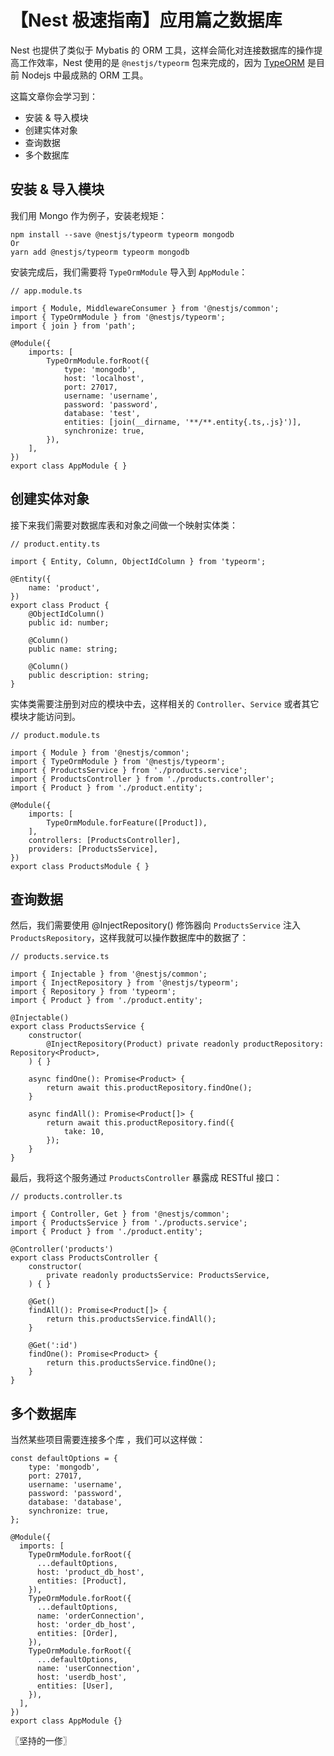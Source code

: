# 【Nest 极速指南】应用篇之数据库
Nest 也提供了类似于 Mybatis 的 ORM 工具，这样会简化对连接数据库的操作提高工作效率，Nest 使用的是 `@nestjs/typeorm` 包来完成的，因为 [TypeORM](https://github.com/typeorm/typeorm) 是目前 Nodejs 中最成熟的 ORM 工具。

这篇文章你会学习到：

* 安装 & 导入模块
* 创建实体对象
* 查询数据
* 多个数据库

## 安装 & 导入模块
我们用 Mongo 作为例子，安装老规矩：

```
npm install --save @nestjs/typeorm typeorm mongodb
Or
yarn add @nestjs/typeorm typeorm mongodb
```

安装完成后，我们需要将 `TypeOrmModule` 导入到 `AppModule`：

```
// app.module.ts

import { Module, MiddlewareConsumer } from '@nestjs/common';
import { TypeOrmModule } from '@nestjs/typeorm';
import { join } from 'path';

@Module({
    imports: [
        TypeOrmModule.forRoot({
            type: 'mongodb',
            host: 'localhost',
            port: 27017,
            username: 'username',
            password: 'password',
            database: 'test',
            entities: [join(__dirname, '**/**.entity{.ts,.js}')],
            synchronize: true,
        }),
    ],
})
export class AppModule { }

```

## 创建实体对象
接下来我们需要对数据库表和对象之间做一个映射实体类：

```
// product.entity.ts

import { Entity, Column, ObjectIdColumn } from 'typeorm';

@Entity({
    name: 'product',
})
export class Product {
    @ObjectIdColumn()
    public id: number;

    @Column()
    public name: string;

    @Column()
    public description: string;
}

```

实体类需要注册到对应的模块中去，这样相关的 `Controller`、`Service` 或者其它模块才能访问到。


```
// product.module.ts

import { Module } from '@nestjs/common';
import { TypeOrmModule } from '@nestjs/typeorm';
import { ProductsService } from './products.service';
import { ProductsController } from './products.controller';
import { Product } from './product.entity';

@Module({
    imports: [
        TypeOrmModule.forFeature([Product]),
    ],
    controllers: [ProductsController],
    providers: [ProductsService],
})
export class ProductsModule { }
```

## 查询数据
然后，我们需要使用 @InjectRepository() 修饰器向 `ProductsService` 注入 `ProductsRepository`，这样我就可以操作数据库中的数据了：

```
// products.service.ts

import { Injectable } from '@nestjs/common'; 
import { InjectRepository } from '@nestjs/typeorm';
import { Repository } from 'typeorm';
import { Product } from './product.entity';

@Injectable()
export class ProductsService {
    constructor(
        @InjectRepository(Product) private readonly productRepository: Repository<Product>,
    ) { }

    async findOne(): Promise<Product> {
        return await this.productRepository.findOne();
    }

    async findAll(): Promise<Product[]> {
        return await this.productRepository.find({
            take: 10,
        });
    }
}

```

最后，我将这个服务通过 `ProductsController` 暴露成 RESTful 接口：

```
// products.controller.ts

import { Controller, Get } from '@nestjs/common';
import { ProductsService } from './products.service';
import { Product } from './product.entity';

@Controller('products')
export class ProductsController {
    constructor(
        private readonly productsService: ProductsService,
    ) { }

    @Get()
    findAll(): Promise<Product[]> {
        return this.productsService.findAll();
    }

    @Get(':id')
    findOne(): Promise<Product> {
        return this.productsService.findOne();
    }
}
```

## 多个数据库
当然某些项目需要连接多个库 ，我们可以这样做：

```
const defaultOptions = {
    type: 'mongodb',
    port: 27017,
    username: 'username',
    password: 'password',
    database: 'database',
    synchronize: true,
};

@Module({
  imports: [
    TypeOrmModule.forRoot({
      ...defaultOptions,
      host: 'product_db_host',
      entities: [Product],
    }),
    TypeOrmModule.forRoot({
      ...defaultOptions,
      name: 'orderConnection',
      host: 'order_db_host',
      entities: [Order],
    }),
    TypeOrmModule.forRoot({
      ...defaultOptions,
      name: 'userConnection',
      host: 'userdb_host',
      entities: [User],
    }),
  ],
})
export class AppModule {}
```

〖坚持的一俢〗